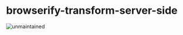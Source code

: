 # browserify-transform-server-side
![unmaintained](http://img.shields.io/badge/status-unmaintained-red.png)
